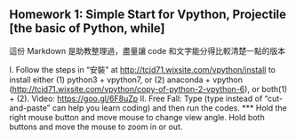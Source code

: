 ## Homework 1: Simple Start for Vpython, Projectile [the basic of Python, while]

這份 Markdown 是助教整理過，盡量讓 code 和文字能分得比較清楚一點的版本

I. Follow the steps in “安裝” at http://tcjd71.wixsite.com/vpython/install to install either (1) python3 +
vpython7, or (2) anaconda + vpython (http://tcjd71.wixsite.com/vpython/copy-of-python-2-vpython-6), or
both(1) + (2).
Video: https://goo.gl/6F8uZp
II. Free Fall:
Type (type instead of “cut-and-paste” can help you learn coding) and then run the codes. *** Hold the right
mouse button and move mouse to change view angle. Hold both buttons and move the mouse to zoom in
or out.
